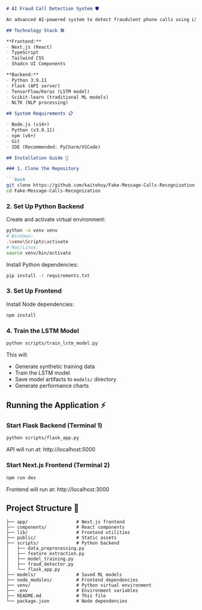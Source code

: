 ```markdown
# AI Fraud Call Detection System 🛡️

An advanced AI-powered system to detect fraudulent phone calls using LSTM neural networks and natural language processing.

## Technology Stack 🛠️

**Frontend:**
- Next.js (React)
- TypeScript
- Tailwind CSS
- Shadcn UI Components

**Backend:**
- Python 3.9.11
- Flask (API server)
- TensorFlow/Keras (LSTM model)
- Scikit-learn (traditional ML models)
- NLTK (NLP processing)

## System Requirements 📋

- Node.js (v14+)
- Python (v3.9.11)
- npm (v6+)
- Git
- IDE (Recommended: PyCharm/VSCode)

## Installation Guide 🚀

### 1. Clone the Repository

```bash
git clone https://github.com/kaitohuy/Fake-Message-Calls-Recognization.git
cd Fake-Message-Calls-Recognization
```

### 2. Set Up Python Backend

Create and activate virtual environment:

```bash
python -m venv venv
# Windows:
.\venv\Scripts\activate
# Mac/Linux:
source venv/bin/activate
```

Install Python dependencies:

```bash
pip install -r requirements.txt
```

### 3. Set Up Frontend

Install Node dependencies:

```bash
npm install
```

### 4. Train the LSTM Model

```bash
python scripts/train_lstm_model.py
```

This will:
- Generate synthetic training data
- Train the LSTM model
- Save model artifacts to `models/` directory
- Generate performance charts

## Running the Application ⚡

### Start Flask Backend (Terminal 1)

```bash
python scripts/flask_app.py
```
API will run at: http://localhost:5000

### Start Next.js Frontend (Terminal 2)

```bash
npm run dev
```
Frontend will run at: http://localhost:3000

## Project Structure 📂

```
├── app/                  # Next.js frontend
├── components/           # React components
├── lib/                  # Frontend utilities
├── public/               # Static assets
├── scripts/              # Python backend
│   ├── data_preprocessing.py
│   ├── feature_extraction.py
│   ├── model_training.py
│   ├── fraud_detector.py
│   └── flask_app.py
├── models/               # Saved ML models
├── node_modules/         # Frontend dependencies
├── venv/                 # Python virtual environment
├── .env                  # Environment variables
├── README.md             # This file
└── package.json          # Node dependencies
```

